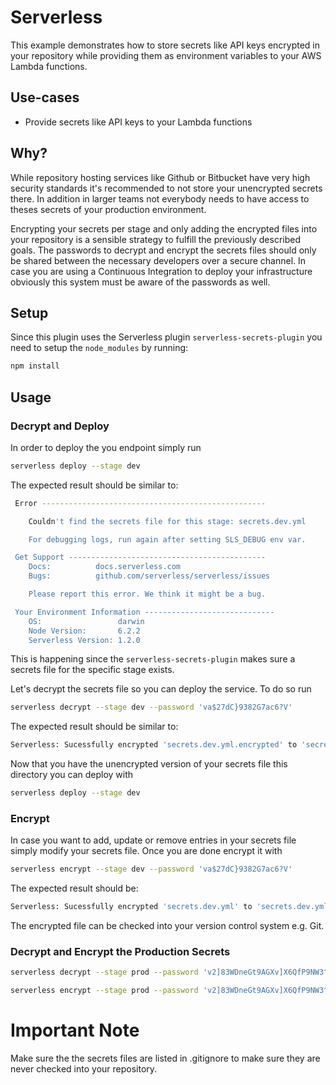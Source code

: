 # Serverless

This example demonstrates how to store secrets like API keys encrypted in your repository while providing them as environment variables to your AWS Lambda functions.

## Use-cases

- Provide secrets like API keys to your Lambda functions

## Why?

While repository hosting services like Github or Bitbucket have very high security standards it's recommended to not store your unencrypted secrets there. In addition in larger teams not everybody needs to have access to theses secrets of your production environment.

Encrypting your secrets per stage and only adding the encrypted files into your repository is a sensible strategy to fulfill the previously described goals. The passwords to decrypt and encrypt the secrets files should only be shared between the necessary developers over a secure channel. In case you are using a Continuous Integration to deploy your infrastructure obviously this system must be aware of the passwords as well.

## Setup

Since this plugin uses the Serverless plugin `serverless-secrets-plugin` you need to setup the `node_modules` by running:

```bash
npm install
```

## Usage

### Decrypt and Deploy

In order to deploy the you endpoint simply run

```bash
serverless deploy --stage dev
```

The expected result should be similar to:

```bash
 Error --------------------------------------------------

    Couldn't find the secrets file for this stage: secrets.dev.yml

    For debugging logs, run again after setting SLS_DEBUG env var.

 Get Support --------------------------------------------
    Docs:          docs.serverless.com
    Bugs:          github.com/serverless/serverless/issues

    Please report this error. We think it might be a bug.

 Your Environment Information -----------------------------
    OS:                 darwin
    Node Version:       6.2.2
    Serverless Version: 1.2.0
```

This is happening since the `serverless-secrets-plugin` makes sure a secrets file for the specific stage exists.

Let's decrypt the secrets file so you can deploy the service. To do so run

```bash
serverless decrypt --stage dev --password 'va$27dC}9382G7ac6?V'
```

The expected result should be similar to:

```bash
Serverless: Sucessfully encrypted 'secrets.dev.yml.encrypted' to 'secrets.dev.yml'
```

Now that you have the unencrypted version of your secrets file this directory you can deploy with

```bash
serverless deploy --stage dev
```

### Encrypt

In case you want to add, update or remove entries in your secrets file simply modify your secrets file. Once you are done encrypt it with

```bash
serverless encrypt --stage dev --password 'va$27dC}9382G7ac6?V'
```

The expected result should be:

```bash
Serverless: Sucessfully encrypted 'secrets.dev.yml' to 'secrets.dev.yml.encrypted'
```

The encrypted file can be checked into your version control system e.g. Git.

### Decrypt and Encrypt the Production Secrets

```bash
serverless decrypt --stage prod --password 'v2]83WDneGt9AGXv]X6QfP9NW3^J&K3V'
```

```bash
serverless encrypt --stage prod --password 'v2]83WDneGt9AGXv]X6QfP9NW3^J&K3V'
```

# Important Note

Make sure the the secrets files are listed in .gitignore to make sure they are never checked into your repository.
